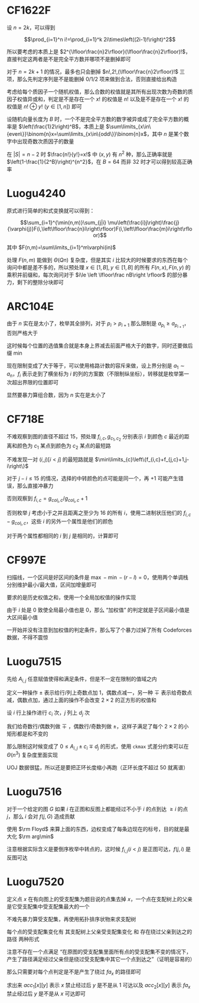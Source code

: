 # CF1622F

设 $n=2k$，可以得到

$$\prod_{i=1}^n i!=\prod_{i=1}^k 2i\times\left((2i-1)!\right)^2$$

所以要考虑的本质上是 $2^{\lfloor\frac{n}2\rfloor}(\lfloor\frac{n}2\rfloor)!$，直接判定这两者是不是完全平方数并哪项不是删掉即可

对于 $n=2k+1$ 的情况，最多也只会删掉 $n!,2!,(\lfloor\frac{n}2\rfloor)!$ 三项，那么先判定序列是不是能删掉 $0/1/2$ 项来做到合法，否则直接给出构造

考虑给每个质因子一个随机权值，那么合数的权值就是其所有出现次数为奇数的质因子权值异或和，判定是不是存在一个 $x!$ 的权值是 $n!$ 以及是不是存在一个 $x!$ 的权值是 $n!\ \oplus\ y!\ (y\in [1,n])$ 即可

设随机向量长度为 $B$ 时，一个不是完全平方数的数字被异或成了完全平方数的概率是 $\left(\frac{1}2\right)^B$，本质上是 $\sum\limits_{x\in\{even\}}\binom{n}x=\sum\limits_{x\in\{odd\}}\binom{n}x$，其中 $n$ 是某个数字中出现奇数次质因子的数量

在 $|S|=n-2$ 时 $\frac{n!}{y!}=x!$ 中 $(x,y)$ 有 $n^2$ 种，那么正确率就是 $\left(1-\frac{1}{2^B}\right)^{n^2}$，在 $B=64$ 而非 $32$ 时才可以得到较高正确率

# Luogu4240

原式进行简单的和式变换就可以得到：

$$\sum_{i=1}^{\min(n,m)}\sum_{j|i} \mu\left(\frac{i}j\right)\frac{j}{\varphi(j)}F(i,\left\lfloor\frac{n}i\right\rfloor)F(i,\left\lfloor\frac{m}i\right\rfloor)$$

其中 $F(n,m)=\sum\limits_{i=1}^m\varphi(in)$

处理 $F(n,m)$ 能做到 $\Theta(Qn)$ 复杂度，但是其实 $i$ 比较大的时候要求的东西在每个询问中都是差不多的，所以预处理 $x\in[1,B],y\in[1,B]$ 的所有 $F(n,x),F(n,y)$ 的乘积并前缀和，每次询问对于 $i\le \left \lfloor\frac nB\right \rfloor$ 的部分暴力，剩下的整除分块即可

# ARC104E

由于 $n$ 实在是太小了，枚举其全排列，对于 $p_i>p_{i+1}$ 那么限制是 $a_{p_i}\ge a_{p_{i+1}}$，否则严格大于

这时候每个位置的选值集合就是本身上界减去前面严格大于的数字，同时还要做后缀 $\min$

现在限制变成了大于等于，可以使用格路计数的容斥来做，设上界分别是 $a_1\sim a_n$，$f_i$ 表示走到了横坐标为 $i$ 的列的方案数（不限制纵坐标），转移就是枚举第一次超出界限的位置即可

显然要暴力算组合数，因为 $n$ 实在是太小了

# CF718E

不难观察到图的直径不超过 $15$，预处理 $f_{i,c},g_{c_1,c_2}$ 分别表示 $i$ 到颜色 $c$ 最近的距离和颜色为 $c_1$ 某点到颜色为 $c_2$ 某点的最短路

不难发现一对 $(i,j)[i<j]$ 的最短路就是 $\min\limits_{c}\left\{f_{i,c}+f_{j,c}+1,j-i\right\}$

对于 $j-i\le 15$ 的情况，选择的中转颜色的点可能是同一个，再 $+1$ 可能产生错误，那么直接冲暴力

否则观察到 $f_{i,c}=g_{col_i,c}/g_{col_i,c}+1$

否则枚举 $j$ 考虑小于之并且距离之至少为 $16$ 的所有 $i$，使用二进制状压他们的 $f_{i,c}-g_{col_i,c}$，这些 $i$ 的另外一个属性是他们的颜色

对于两个属性都相同的 $i$ 到 $j$ 是相同的，计算即可

# CF997E

扫描线，一个区间是好区间的条件是 $\max-\min-(r-l)=0$，使用两个单调栈分别维护最小/最大值，区间加增量即可

要求的是历史权值之和，使用一个全局加权值的操作实现

由于 $i$ 处是 $0$ 致使全局最小值也是 $0$，那么 “加权值” 的判定就是子区间最小值是大区间最小值

一开始并没有注意到加权值的判定条件，那么写了个暴力过掉了所有 Codeforces 数据，不得不震惊

# Luogu7515

先给 $A_{i,j}$ 任意赋值使得和满足条件，但是不一定在限制的值域之内

定义一种操作 $\pm$ 表示给行/列上奇数点加 $1$，偶数点减一，另一种 $\mp$ 表示给奇数点减，偶数点加，通过上面的操作不会改变 $2\times 2$ 的正方形的权值和

设 $i$ 行上操作进行 $c_i$ 次，$j$ 列上 $d_j$ 次

我们给奇数行/偶数列做 $\mp$ ，偶数行/奇数列做 $\pm$，这样子满足了每个 $2\times 2$ 的小矩形都是和不变的

那么限制这时候变成了 $0\le A_{i,j}\pm c_i\mp d_j$ 的形式，使用 `ckmax` 式差分约束可以在 $\Theta(n^3)$ 复杂度里面实现

UOJ 数据很猛，所以还是要把正环长度缩小再跑（正环长度不超过 $50$ 就离谱）

# Luogu7516

对于一个给定的图 $G$ 如果 $i$ 在正图和反图上都能经过不小于 $i$ 的点到达 $\ge i$ 的点 $j$，那么 $i$ 会对 $f(j,G)$ 造成贡献

使用 $\rm Floyd$ 来算上面的东西，边权变成了每条边现在的标号，目的就是最大化 $\rm arg\min$

注意根据实际含义是要倒序枚举中转点的，这时候 $f_{i,j}(i<j)$ 是正图可达，$f(j,i)$ 是反图可达

# Luogu7520

定义点 $x$ 在有向图上的受支配集为题目说的点集去掉 $x$，一个点在支配树上的父亲是它受支配集中受支配集最大的一个

不难先暴力算受支配集，再使用拓扑排序状物来求支配树

每个点的受支配集变化有 其支配树上父亲受支配集变化 和 存在绕过父亲到达之的路径 两种形式

注意不存在一个点满足 “在原图的受支配集里面所有点的受支配集不变的情况下，产生了路径满足经过父亲但是绕过受支配集中其它一个点到达之”（证明是容易的）

那么只需要对每个点判定是不是产生了绕过 $fa_x$ 的路径即可

求出来 $acc_1[x][y]$ 表示 $x$ 禁止经过后 $y$ 是不是从 $1$ 可达以及 $acc_2[x][y]$ 表示 $fa_x$ 禁止经过后 $y$ 是不是从 $x$ 可达即可